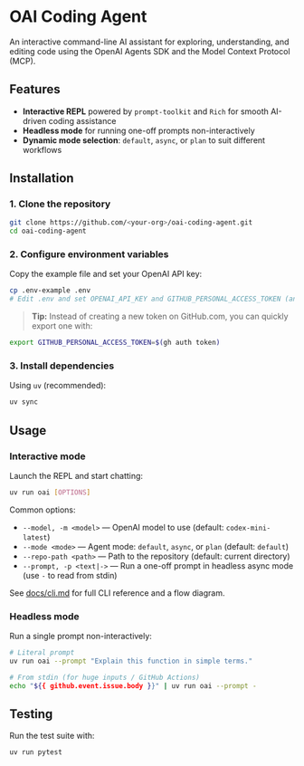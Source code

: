 # OAI Coding Agent

An interactive command-line AI assistant for exploring, understanding, and editing code using the OpenAI Agents SDK and the Model Context Protocol (MCP).

## Features

- **Interactive REPL** powered by `prompt-toolkit` and `Rich` for smooth AI-driven coding assistance
- **Headless mode** for running one-off prompts non-interactively
- **Dynamic mode selection**: `default`, `async`, or `plan` to suit different workflows

## Installation

### 1. Clone the repository

```bash
git clone https://github.com/<your-org>/oai-coding-agent.git
cd oai-coding-agent
```

### 2. Configure environment variables

Copy the example file and set your OpenAI API key:

```bash
cp .env-example .env
# Edit .env and set OPENAI_API_KEY and GITHUB_PERSONAL_ACCESS_TOKEN (and other variables as needed)
```

> **Tip:** Instead of creating a new token on GitHub.com, you can quickly export one with:

```bash
export GITHUB_PERSONAL_ACCESS_TOKEN=$(gh auth token)
```

### 3. Install dependencies

Using `uv` (recommended):

```bash
uv sync
```

## Usage

### Interactive mode

Launch the REPL and start chatting:

```bash
uv run oai [OPTIONS]
```

Common options:

- `--model, -m <model>` — OpenAI model to use (default: `codex-mini-latest`)
- `--mode <mode>` — Agent mode: `default`, `async`, or `plan` (default: `default`)
- `--repo-path <path>` — Path to the repository (default: current directory)
- `--prompt, -p <text|->` — Run a one-off prompt in headless async mode (use `-` to read from stdin)

See [docs/cli.md](docs/cli.md) for full CLI reference and a flow diagram.

### Headless mode

Run a single prompt non-interactively:

```bash
# Literal prompt
uv run oai --prompt "Explain this function in simple terms."

# From stdin (for huge inputs / GitHub Actions)
echo "${{ github.event.issue.body }}" | uv run oai --prompt -
```

## Testing

Run the test suite with:

```bash
uv run pytest
```
